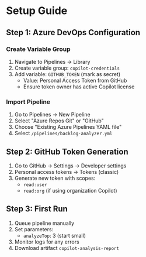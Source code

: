 # Setup Guide

## Step 1: Azure DevOps Configuration

### Create Variable Group
1. Navigate to Pipelines → Library
2. Create variable group: `copilot-credentials`
3. Add variable: `GITHUB_TOKEN` (mark as secret)
   - Value: Personal Access Token from GitHub
   - Ensure token owner has active Copilot license

### Import Pipeline
1. Go to Pipelines → New Pipeline
2. Select "Azure Repos Git" or "GitHub"
3. Choose "Existing Azure Pipelines YAML file"
4. Select `/pipelines/backlog-analyzer.yml`

## Step 2: GitHub Token Generation

1. Go to GitHub → Settings → Developer settings
2. Personal access tokens → Tokens (classic)
3. Generate new token with scopes:
   - `read:user`
   - `read:org` (if using organization Copilot)

## Step 3: First Run

1. Queue pipeline manually
2. Set parameters:
   - `analyzeTop`: 3 (start small)
3. Monitor logs for any errors
4. Download artifact `copilot-analysis-report`

